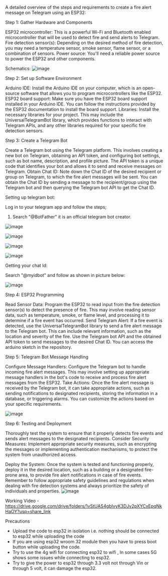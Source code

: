 A detailed overview of the steps and requirements to create a fire alert message on Telegram using an ESP32:

Step 1: Gather Hardware and Components 

ESP32 microcontroller: This is a powerful Wi-Fi and Bluetooth enabled microcontroller that will be used to detect fire and send alerts to Telegram.
Fire detection sensor(s): Depending on the desired method of fire detection, you may need a temperature sensor, smoke sensor, flame sensor, or a combination of sensors.
Power source: You'll need a reliable power source to power the ESP32 and other components.

Schematics:
![image](https://user-images.githubusercontent.com/78672319/234660789-b2844457-0807-4e7a-9f72-2f2b0678b974.png)



Step 2: Set up Software Environment

Arduino IDE: Install the Arduino IDE on your computer, which is an open-source software that allows you to program microcontrollers like the ESP32.
ESP32 board support: Make sure you have the ESP32 board support installed in your Arduino IDE. You can follow the instructions provided by the ESP32 documentation to install the board support.
Libraries: Install the necessary libraries for your project. This may include the UniversalTelegramBot library, which provides functions to interact with Telegram APIs, and any other libraries required for your specific fire detection sensors.

Step 3: Create a Telegram Bot

Create a Telegram bot using the Telegram platform. This involves creating a new bot on Telegram, obtaining an API token, and configuring bot settings, such as bot name, description, and profile picture. The API token is a unique code that identifies your bot and allows it to send and receive messages on Telegram.
Obtain Chat ID: Note down the Chat ID of the desired recipient or group on Telegram, to which the fire alert messages will be sent. You can obtain the Chat ID by sending a message to the recipient/group using the Telegram bot and then querying the Telegram bot API to get the Chat ID.

Setting up telegram bot:

Log in to your telegram app and follow the steps;

1. Search "@BotFather" it is an official telegram bot creator.

![image](https://user-images.githubusercontent.com/78672319/234656247-9cc6980d-5567-4f7e-aa50-2c3e3a362408.png)


![image](https://user-images.githubusercontent.com/78672319/234656491-19a2e723-9a83-4973-bf65-b37d2a7fd5ae.png)


![image](https://user-images.githubusercontent.com/78672319/234656683-09bc88c8-745c-456a-9fcf-767e351a955c.png)

![image](https://user-images.githubusercontent.com/78672319/234656857-1b71eb0f-11dc-43a5-a307-1171e8cc48b6.png)


Getting your chat Id:

Search "@myidbot" and follow as shown in picture below:

![image](https://user-images.githubusercontent.com/78672319/234657180-4b24e7c6-ce5f-4e8d-8528-31551025d4ed.png)


Step 4: ESP32 Programming

Read Sensor Data: Program the ESP32 to read input from the fire detection sensor(s) to detect the presence of fire. This may involve reading sensor data, such as temperature, smoke, or flame level, and processing it to determine if a fire event has occurred.
Send Telegram Alert: If a fire event is detected, use the UniversalTelegramBot library to send a fire alert message to the Telegram bot. This can include relevant information, such as the location and severity of the fire. Use the Telegram bot API and the obtained API token to send messages to the desired Chat ID. You can access the arduino sketch in the repository.

Step 5: Telegram Bot Message Handling

Configure Message Handlers: Configure the Telegram bot to handle incoming fire alert messages. This may involve setting up appropriate message handlers in the bot's code to receive and process fire alert messages from the ESP32.
Take Actions: Once the fire alert message is received by the Telegram bot, it can take appropriate actions, such as sending notifications to designated recipients, storing the information in a database, or triggering alarms. You can customize the actions based on your specific requirements.

![image](https://user-images.githubusercontent.com/78672319/234661543-161a28db-2381-4de6-8d95-1fd80fd8e3af.png)


Step 6: Testing and Deployment

Thoroughly test the system to ensure that it properly detects fire events and sends alert messages to the designated recipients.
Consider Security Measures: Implement appropriate security measures, such as encrypting the messages or implementing authentication mechanisms, to protect the system from unauthorized access.

Deploy the System: Once the system is tested and functioning properly, deploy it in the desired location, such as a building or a designated fire-prone area, to provide fire alert notifications in case of fire events.
Remember to follow appropriate safety guidelines and regulations when dealing with fire detection systems and always prioritize the safety of individuals and properties.
![image](https://user-images.githubusercontent.com/78672319/234661783-a5e25aad-8f3c-4a28-967f-0048e5f4b2f3.png)




Working Video - https://drive.google.com/drive/folders/1vStUAS4gbIvyK3DJv2pXYCxEpqNkHaOY?usp=share_link


Precautions 
- Upload the code to esp32 in isolation i.e. nothing should be connected to esp32 while uploading the code 
- If you are using esp32 wroom 32 module then you have to press boot button while uploading the code.
- Try to use the 4g wifi for connecting esp32 to wifi , In some cases 5G shows some issues while connecting to esp32.
- Try to give the power to esp32 through 3.3 volt not through Vin or through 5 volt, it can damage the esp32.  
